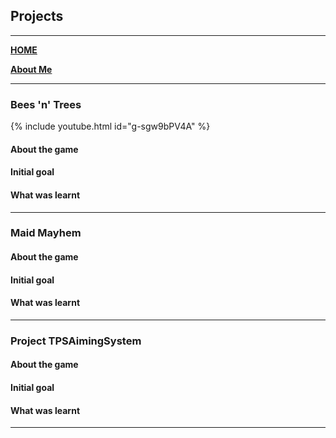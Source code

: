 ## **Projects**
---
[__HOME__](https://kronedev22.github.io)

[__About Me__](https://kronedev22.github.io/AboutMe/)

---

### **Bees 'n' Trees**

{% include youtube.html id="g-sgw9bPV4A" %}

#### **About the game**

#### **Initial goal**

#### **What was learnt**

--- 

### **Maid Mayhem**

#### **About the game**

#### **Initial goal**

#### **What was learnt**

---

### **Project TPSAimingSystem**

#### **About the game**

#### **Initial goal**

#### **What was learnt**

---

